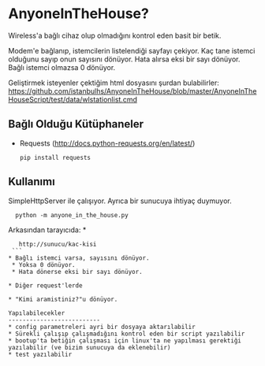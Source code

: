 AnyoneInTheHouse?
================

Wireless'a bağlı cihaz olup olmadığını kontrol eden basit bir betik.

Modem'e bağlanıp, istemcilerin listelendiği sayfayı çekiyor. Kaç tane istemci olduğunu sayıp onun sayısını dönüyor. Hata alırsa eksi bir sayı dönüyor. Bağlı istemci olmazsa 0 dönüyor. 

Geliştirmek isteyenler çektiğim html dosyasını şurdan bulabilirler: https://github.com/istanbulhs/AnyoneInTheHouse/blob/master/AnyoneInTheHouseScript/test/data/wlstationlist.cmd

Bağlı Olduğu Kütüphaneler
--------------------------
* Requests (http://docs.python-requests.org/en/latest/)
   
   ```
   pip install requests
   ```
   
Kullanımı
--------------------------
 SimpleHttpServer ile çalışıyor. Ayrıca bir sunucuya ihtiyaç duymuyor.
  
      python -m anyone_in_the_house.py
      
 
Arkasından tarayıcıda: 
 * 
   ```
      http://sunucu/kac-kisi
    ```
   * Bağlı istemci varsa, sayısını dönüyor.
 	* Yoksa 0 dönüyor.
 	* Hata dönerse eksi bir sayı dönüyor.

 * Diğer request'lerde 
 
   * "Kimi aramistiniz?"u dönüyor.
  
 Yapılabilecekler
--------------------------
 * config parametreleri ayri bir dosyaya aktarılabilir
 * Sürekli çalışıp çalışmadığını kontrol eden bir script yazılabilir 
 * bootup'ta betiğin çalışması için linux'ta ne yapılması gerektiği yazılabilir (ve bizim sunucuya da eklenebilir)
 * test yazılabilir
 
 

 


